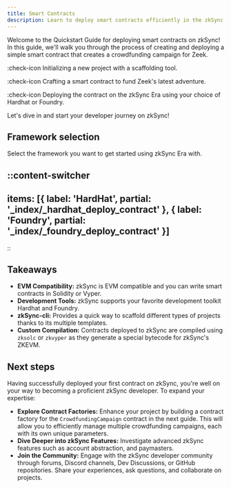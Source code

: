 ```yaml
---
title: Smart Contracts
description: Learn to deploy smart contracts efficiently in the zkSync environment.
---
```


Welcome to the Quickstart Guide for deploying smart contracts on zkSync! In this guide, we'll walk you through the process
of creating and deploying a simple smart contract that creates a crowdfunding campaign for Zeek.

:check-icon Initializing a new project with a scaffolding tool.

:check-icon Crafting a smart contract to fund Zeek's latest adventure.

:check-icon Deploying the contract on the zkSync Era using your choice of Hardhat or Foundry.

Let's dive in and start your developer journey on zkSync!

## Framework selection

Select the framework you want to get started using zkSync Era with.

::content-switcher
---
items: [{
  label: 'HardHat',
  partial: '_index/_hardhat_deploy_contract'
}, {
  label: 'Foundry',
  partial: '_index/_foundry_deploy_contract'
}]
---
::

## Takeaways

- **EVM Compatibility:** zkSync is EVM compatible and you can write smart contracts in Solidity or Vyper.
- **Development Tools:** zkSync supports your favorite development toolkit Hardhat and Foundry.
- **zkSync-cli:** Provides a quick way to scaffold different types of projects thanks to its multiple templates.
- **Custom Compilation:** Contracts deployed to zkSync are compiled using `zksolc` or `zkvyper` as
they generate a special bytecode for zkSync's ZKEVM.

## Next steps

Having successfully deployed your first contract on zkSync, you're well on your way to becoming
a proficient zkSync developer. To expand your expertise:

- **Explore Contract Factories:** Enhance your project by building a contract factory
for the `CrowdfundingCampaign` contract in the next guide. This will allow you to efficiently
manage multiple crowdfunding campaigns, each with its own unique parameters.
- **Dive Deeper into zkSync Features:** Investigate advanced zkSync features such as account abstraction,
and paymasters.
- **Join the Community:** Engage with the zkSync developer community through forums,
Discord channels, Dev Discussions, or GitHub repositories. Share your experiences, ask questions,
and collaborate on projects.
